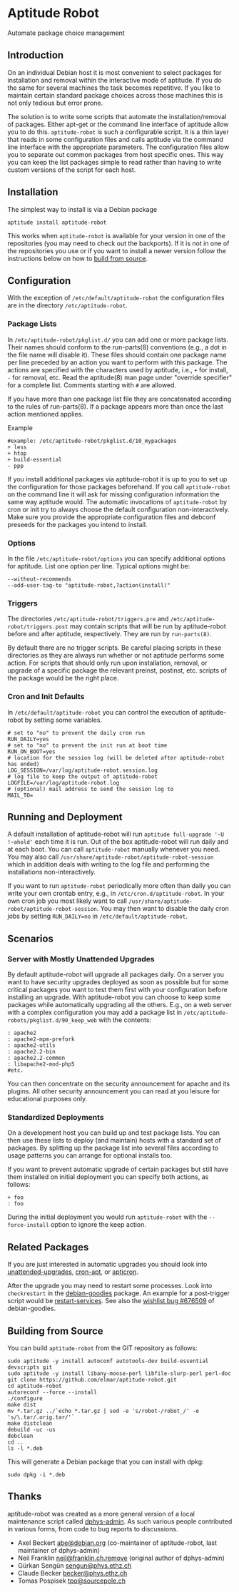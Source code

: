 Aptitude Robot
==============

Automate package choice management

## Introduction

On an individual Debian host it is most convenient to select packages for
installation and removal within the interactive mode of aptitude.  If you do
the same for several machines the task becomes repetitive.  If you like to
maintain certain standard package choices across those machines this is not
only tedious but error prone.

The solution is to write some scripts that automate the installation/removal of
packages.  Either apt-get or the command line interface of aptitude allow you
to do this.  `aptitude-robot` is such a configurable script.  It is a thin
layer that reads in some configuration files and calls aptitude via the command
line interface with the appropriate parameters.  The configuration files allow
you to separate out common packages from host specific ones.  This way you can
keep the list packages simple to read rather than having to write custom
versions of the script for each host.

## Installation

The simplest way to install is via a Debian package

    aptitude install aptitude-robot

This works when `aptitude-robot` is available for your version in one of the
repositories (you may need to check out the backports).  If it is not in one of
the repositories you use or if you want to install a newer version follow the
instructions below on how to [build from source](#building-from-source).

## Configuration

With the exception of `/etc/default/aptitude-robot` the configuration files are
in the directory `/etc/aptitude-robot`.

### Package Lists

In `/etc/aptitude-robot/pkglist.d/` you can add one or more package lists.
Their names should conform to the run-parts(8) conventions (e.g., a dot in the
file name will disable it).  These files should contain one package name per
line preceded by an action you want to perform with this package.  The actions
are specified with the characters used by aptitude, i.e., `+` for install, `-`
for removal, etc.  Read the aptitude(8) man page under "override specifier" for
a complete list.  Comments starting with `#` are allowed.

If you have more than one package list file they are concatenated according to
the rules of run-parts(8).  If a package appears more than once the last action
mentioned applies.

Example

    #example: /etc/aptitude-robot/pkglist.d/10_mypackages
    + less
    + htop
    + build-essential
    - ppp

If you install additional packages via aptitude-robot it is up to you to set up
the configuration for those packages beforehand.  If you call `aptitude-robot`
on the command line it will ask for missing configuration information the same
way aptitude would.  The automatic invocations of `aptitude-robot` by cron or
init try to always choose the default configuration non-interactively.  Make
sure you provide the appropriate configuration files and debconf preseeds for
the packages you intend to install.

### Options

In the file `/etc/aptitude-robot/options` you can specify additional options
for aptitude.  List one option per line.  Typical options might be:

    --without-recommends
    --add-user-tag-to "aptitude-robot,?action(install)"

### Triggers

The directories `/etc/aptitude-robot/triggers.pre` and
`/etc/aptitude-robot/triggers.post` may contain scripts that will be run by
aptitude-robot before and after aptitude, respectively.  They are run by
`run-parts(8)`.

By default there are no trigger scripts.  Be careful placing scripts in these
directories as they are always run whether or not aptitude performs some
action.  For scripts that should only run upon installation, removal, or
upgrade of a specific package the relevant preinst, postinst, etc. scripts of
the package would be the right place.

### Cron and Init Defaults

In `/etc/default/aptitude-robot` you can control the execution of
aptitude-robot by setting some variables.

    # set to "no" to prevent the daily cron run
    RUN_DAILY=yes
    # set to "no" to prevent the init run at boot time
    RUN_ON_BOOT=yes
    # location for the session log (will be deleted after aptitude-robot has ended)
    LOG_SESSION=/var/log/aptitude-robot.session.log
    # log file to keep the output of aptitude-robot
    LOGFILE=/var/log/aptitude-robot.log
    # (optional) mail address to send the session log to
    MAIL_TO=

## Running and Deployment

A default installation of aptitude-robot will run `aptitude full-upgrade '~U
!~ahold'` each time it is run.  Out of the box aptitude-robot will run daily
and at each boot.  You can call `aptitude-robot` manually whenever you need.
You may also call `/usr/share/aptitude-robot/aptitude-robot-session` which in
addition deals with writing to the log file and performing the installations
non-interactively.

If you want to run `aptitude-robot` periodically more often than daily you can
write your own crontab entry, e.g., in `/etc/cron.d/aptitude-robot`.  In your
own cron job you most likely want to call
`/usr/share/aptitude-robot/aptitude-robot-session`.  You may then want to
disable the daily cron jobs by setting `RUN_DAILY=no` in
`/etc/default/aptitude-robot`.

## Scenarios

### Server with Mostly Unattended Upgrades

By default aptitude-robot will upgrade all packages daily.  On a server you
want to have security upgrades deployed as soon as possible but for some
critical packages you want to test them first with your configuration before
installing an upgrade.  With aptitude-robot you can choose to keep some
packages while automatically upgrading all the others.  E.g., on a web server
with a complex configuration you may add a package list in
`/etc/aptitude-robots/pkglist.d/90_keep_web` with the contents:

    : apache2
    : apache2-mpm-prefork
    : apache2-utils
    : apache2.2-bin
    : apache2.2-common
    : libapache2-mod-php5
    #etc.

You can then concentrate on the security announcement for apache and its
plugins.  All other security announcement you can read at you leisure for
educational purposes only.

### Standardized Deployments

On a development host you can build up and test package lists.  You can then
use these lists to deploy (and maintain) hosts with a standard set of packages.
By splitting up the package list into several files according to usage patterns
you can arrange for optional installs too.

If you want to prevent automatic upgrade of certain packages but still have
them installed on initial deployment you can specify both actions, as follows:

    + foo
    : foo

During the initial deployment you would run `aptitude-robot` with the
`--force-install` option to ignore the keep action.

## Related Packages

If you are just interested in automatic upgrades you should look into
[unattended-upgrades](http://packages.debian.org/unattended-upgrades),
[cron-apt](http://packages.debian.org/cron-apt), or
[apticron](http://packages.debian.org/apticron).

After the upgrade you may need to restart some processes.  Look into
`checkrestart` in the
[debian-goodies](http://packages.debian.org/sid/debian-goodies) package.  An
example for a post-trigger script would be
[restart-services](https://github.com/tpo/debian-goodies/blob/master/restart-services).
See also the [wishlist bug #676509](http://bugs.debian.org/676509) of
debian-goodies.

## Building from Source

You can build `aptitude-robot` from the GIT repository as follows:

    sudo aptitude -y install autoconf autotools-dev build-essential devscripts git
    sudo aptitude -y install libany-moose-perl libfile-slurp-perl perl-doc
    git clone https://github.com/elmar/aptitude-robot.git
    cd aptitude-robot
    autoreconf --force --install
    ./configure
    make dist
    mv *.tar.gz ../`echo *.tar.gz | sed -e 's/robot-/robot_/' -e 's/\.tar/.orig.tar/'`
    make distclean
    debuild -uc -us
    debclean
    cd ..
    ls -l *.deb

This will generate a Debian package that you can install with dpkg:

    sudo dpkg -i *.deb

## Thanks

aptitude-robot was created as a more general version of a local maintenance
script called [dphys-admin](http://nic.phys.ethz.ch/projects/dphys-admin/).
As such various people contributed in various forms, from code to bug reports
to discussions.

- Axel Beckert <abe@debian.org> (co-maintainer of aptitude-robot, last maintainer of dphys-admin)
- Neil Franklin <neil@franklin.ch.remove> (original author of dphys-admin)
- Gürkan Sengün <sengun@phys.ethz.ch>
- Claude Becker <becker@phys.ethz.ch>
- Tomas Pospisek <tpo@sourcepole.ch>
